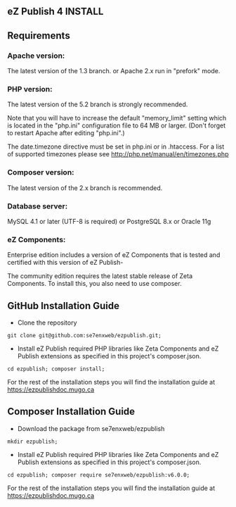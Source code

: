 ## eZ Publish 4 INSTALL


Requirements
------------

### Apache version:

   The latest version of the 1.3 branch.
   or
   Apache 2.x run in "prefork" mode.

### PHP version:

   The latest version of the 5.2 branch is strongly recommended.

   Note that you will have to increase the default "memory_limit" setting
   which is located in the "php.ini" configuration file to 64 MB or larger. (Don't
   forget to restart Apache after editing "php.ini".)

   The date.timezone directive must be set in php.ini or in
   .htaccess. For a list of supported timezones please see
   http://php.net/manual/en/timezones.php

### Composer version:

   The latest version of the 2.x branch is recommended.

### Database server:
   MySQL 4.1 or later (UTF-8 is required)
   or
   PostgreSQL 8.x
   or
   Oracle 11g

### eZ Components:
   Enterprise edition includes a version of eZ Components that is tested and certified
   with this version of eZ Publish-

   The community edition requires the latest stable release of Zeta Components.
   To install this, you also need to use composer.


GitHub Installation Guide
------------------

- Clone the repository

`git clone git@github.com:se7enxweb/ezpublish.git;`

- Install eZ Publish required PHP libraries like Zeta Components and eZ Publish extensions as specified in this project's composer.json.

`cd ezpublish; composer install;`

For the rest of the installation steps you will find the installation guide at https://ezpublishdoc.mugo.ca


Composer Installation Guide
------------------

- Download the package from se7enxweb/ezpublish

`mkdir ezpublish;`

- Install eZ Publish required PHP libraries like Zeta Components and eZ Publish extensions as specified in this project's composer.json.

`cd ezpublish; composer require se7enxweb/ezpublish:v6.0.0;`

For the rest of the installation steps you will find the installation guide at https://ezpublishdoc.mugo.ca
